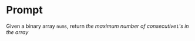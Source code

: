 # Prompt
Given a binary array `nums`, return _the maximum number of consecutive_`1`_'s in the array_
